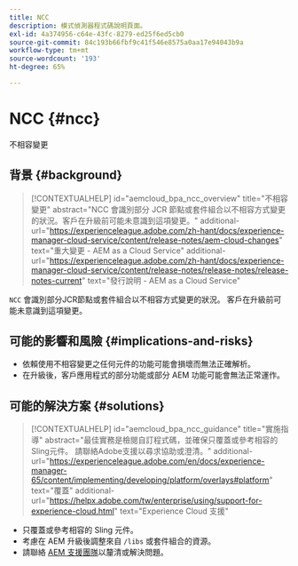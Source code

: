 ```yaml
---
title: NCC
description: 模式偵測器程式碼說明頁面。
exl-id: 4a374956-c64e-43fc-8279-ed25f6ed5cb0
source-git-commit: 84c193b66fbf9c41f546e8575a0aa17e94043b9a
workflow-type: tm+mt
source-wordcount: '193'
ht-degree: 65%

---
```


# NCC {#ncc}

不相容變更

## 背景 {#background}

>[!CONTEXTUALHELP]
>id="aemcloud_bpa_ncc_overview"
>title="不相容變更"
>abstract="NCC 會識別部分 JCR 節點或套件組合以不相容方式變更的狀況。客戶在升級前可能未意識到這項變更。"
>additional-url="https://experienceleague.adobe.com/zh-hant/docs/experience-manager-cloud-service/content/release-notes/aem-cloud-changes" text="重大變更 - AEM as a Cloud Service"
>additional-url="https://experienceleague.adobe.com/zh-hant/docs/experience-manager-cloud-service/content/release-notes/release-notes/release-notes-current" text="發行說明 - AEM as a Cloud Service"

`NCC`  會識別部分JCR節點或套件組合以不相容方式變更的狀況。 客戶在升級前可能未意識到這項變更。

## 可能的影響和風險 {#implications-and-risks}

* 依賴使用不相容變更之任何元件的功能可能會損壞而無法正確解析。
* 在升級後，客戶應用程式的部分功能或部分 AEM 功能可能會無法正常運作。

## 可能的解決方案 {#solutions}

>[!CONTEXTUALHELP]
>id="aemcloud_bpa_ncc_guidance"
>title="實施指導"
>abstract="最佳實務是檢閱自訂程式碼，並確保只覆蓋或參考相容的Sling元件。 請聯絡Adobe支援以尋求協助或澄清。"
>additional-url="https://experienceleague.adobe.com/en/docs/experience-manager-65/content/implementing/developing/platform/overlays#platform" text="覆蓋"
>additional-url="https://helpx.adobe.com/tw/enterprise/using/support-for-experience-cloud.html" text="Experience Cloud 支援"

* 只覆蓋或參考相容的 Sling 元件。
* 考慮在 AEM 升級後調整來自 `/libs` 或套件組合的資源。
* 請聯絡 [AEM 支援團隊](https://helpx.adobe.com/tw/enterprise/using/support-for-experience-cloud.html)以釐清或解決問題。
